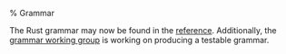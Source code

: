 % Grammar

The Rust grammar may now be found in the [reference]. Additionally, the [grammar
working group] is working on producing a testable grammar.

[reference]: https://doc.rust-lang.org/reference/
[grammar working group]: https://github.com/rust-lang/wg-grammar
